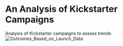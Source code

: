 # An Analysis of Kickstarter Campaigns
Analysis of Kickstarter campaigns to assess trends
![Outcomes_Based_on_Launch_Data](path/to/Outcomes_Based_on_Launch_Data.png)
